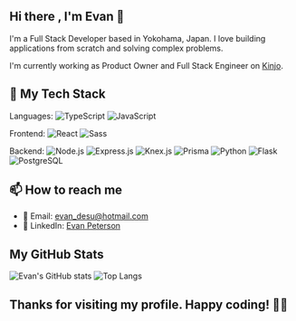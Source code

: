 ## Hi there , I'm Evan 👋

I'm a Full Stack Developer based in Yokohama, Japan. I love building applications from scratch and solving complex problems.

I'm currently working as Product Owner and Full Stack Engineer on [Kinjo](http://www.kinjo-japan.com).

## 🔧 My Tech Stack

Languages:
![TypeScript](https://img.shields.io/badge/-TypeScript-007ACC?style=flat-square&logo=typescript)
![JavaScript](https://img.shields.io/badge/-JavaScript-black?style=flat-square&logo=javascript)

Frontend:
![React](https://img.shields.io/badge/-React-black?style=flat-square&logo=react)
![Sass](https://img.shields.io/badge/-Sass-C69?style=flat-square&logo=sass)

Backend:
![Node.js](https://img.shields.io/badge/-Node.js-black?style=flat-square&logo=Node.js)
![Express.js](https://img.shields.io/badge/-Express.js-grey?style=flat-square&logo=express)
![Knex.js](https://img.shields.io/badge/-Knex.js-grey?style=flat-square&logo=knex)
![Prisma](https://img.shields.io/badge/-Prisma-2D3748?style=flat-square&logo=prisma)
![Python](https://img.shields.io/badge/-Python-3776AB?style=flat-square&logo=python)
![Flask](https://img.shields.io/badge/-Flask-000000?style=flat-square&logo=flask)
![PostgreSQL](https://img.shields.io/badge/-PostgreSQL-336791?style=flat-square&logo=postgresql)

## 📫 How to reach me

- 📧 Email: [evan_desu@hotmail.com](mailto:evan_desu@hotmail.com)
- 👥 LinkedIn: [Evan Peterson](https://www.linkedin.com/in/evan-peterson-desu/)

## My GitHub Stats
![Evan's GitHub stats](https://github-readme-stats.vercel.app/api?username=evan-desu&show_icons=true&count_private=true&theme=dark)
![Top Langs](https://github-readme-stats.vercel.app/api/top-langs/?username=evan-desu&layout=compact)

## Thanks for visiting my profile. Happy coding! 👨‍💻
